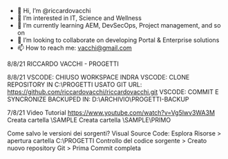 - 👋 Hi, I’m @riccardovacchi
- 👀 I’m interested in IT, Science and Wellness
- 🌱 I’m currently learning AEM, DevSecOps, Project management, and so on
- 💞️ I’m looking to collaborate on developing Portal & Enterprise solutions 
- 📫 How to reach me: vacchi@gmail.com

<!---
riccardovacchi/riccardovacchi is a ✨ special ✨ repository because its `README.md` (this file) appears on your GitHub profile.
You can click the Preview link to take a look at your changes.
--->

8/8/21
RICCARDO VACCHI - PROGETTI

8/8/21
VSCODE: CHIUSO WORKSPACE INDRA
VSCODE: CLONE REPOSITORY IN C:\PROGETTI
USATO GIT URL: https://github.com/riccardovacchi/riccardovacchi.git
VSCODE: COMMIT E SYNCRONIZE
BACKUPED IN: D:\ARCHIVIO\PROGETTI-BACKUP

7/8/21
Video Tutorial https://www.youtube.com/watch?v=Vg5lwv3WA3M
Creata cartella \SAMPLE
Creata cartella \SAMPLE\PRIMO

Come salvo le versioni dei sorgenti?
Visual Source Code:
Esplora Risorse > apertura cartella C:\PROGETTI
Controllo del codice sorgente > Creato nuovo repository Git > Prima Commit completa

